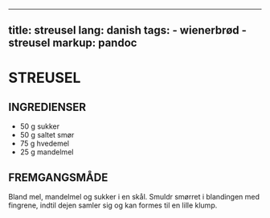 
---
title: streusel
lang: danish
tags: 
    - wienerbrød 
    - streusel
markup: pandoc
---

# STREUSEL

## INGREDIENSER

- 50 g sukker
- 50 g saltet smør
- 75 g hvedemel
- 25 g mandelmel

## FREMGANGSMÅDE

Bland mel, mandelmel og sukker i en skål.
Smuldr smørret i blandingen med fingrene, indtil dejen samler sig og kan formes til en lille klump.

